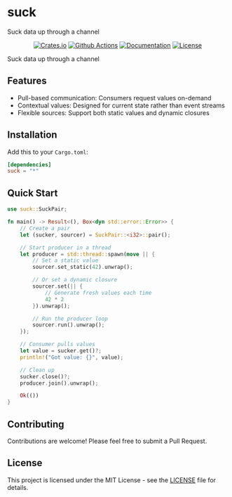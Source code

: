 # suck

Suck data up through a channel

<div align="center">

[![Crates.io](https://img.shields.io/crates/v/suck.svg)](https://crates.io/crates/suck)
[![Github Actions](https://img.shields.io/github/actions/workflow/status/callumio/suck/ci.yml?branch=main)](https://github.com/callumio/suck/actions?workflow=ci)
[![Documentation](https://docs.rs/suck/badge.svg)](https://docs.rs/suck)
[![License](https://img.shields.io/badge/license-MIT-blue.svg)](LICENSE)

</div>

Suck data up through a channel

## Features

- Pull-based communication: Consumers request values on-demand
- Contextual values: Designed for current state rather than event streams
- Flexible sources: Support both static values and dynamic closures

## Installation

Add this to your `Cargo.toml`:

```toml
[dependencies]
suck = "*"
```

## Quick Start

```rust
use suck::SuckPair;

fn main() -> Result<(), Box<dyn std::error::Error>> {
    // Create a pair
    let (sucker, sourcer) = SuckPair::<i32>::pair();

    // Start producer in a thread
    let producer = std::thread::spawn(move || {
        // Set a static value
        sourcer.set_static(42).unwrap();

        // Or set a dynamic closure
        sourcer.set(|| {
            // Generate fresh values each time
            42 * 2
        }).unwrap();

        // Run the producer loop
        sourcer.run().unwrap();
    });

    // Consumer pulls values
    let value = sucker.get()?;
    println!("Got value: {}", value);

    // Clean up
    sucker.close()?;
    producer.join().unwrap();

    Ok(())
}
```

## Contributing

Contributions are welcome! Please feel free to submit a Pull Request.

## License

This project is licensed under the MIT License - see the [LICENSE](LICENSE) file
for details.
